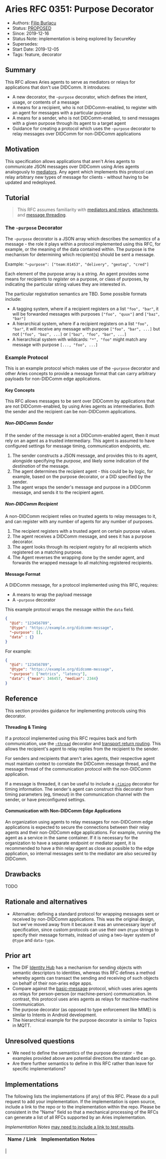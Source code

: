 # Aries RFC 0351: Purpose Decorator
- Authors: [Filip Burlacu](filip.burlacu@securekey.com)
- Status: [PROPOSED](/README.md#proposed)
- Since: 2019-12-16
- Status Note: implementation is being explored by SecureKey
- Supersedes:
- Start Date: 2019-12-05
- Tags: feature, decorator

## Summary

This RFC allows Aries agents to serve as mediators or relays for applications that don't use DIDComm.
It introduces:
- A new decorator, the `~purpose` decorator, which defines the intent, usage, or contents of a message
- A means for a recipient, who is not DIDComm-enabled, to register with an agent for messages with a particular purpose
- A means for a sender, who is not DIDComm-enabled, to send messages with a given purpose through its agent to a target agent
- Guidance for creating a protocol which uses the `~purpose` decorator to relay messages over DIDComm for non-DIDComm applications

## Motivation

This specification allows applications that aren't Aries agents to communicate JSON messages over DIDComm using Aries agents analogously to [mediators](/concepts/0046-mediators-and-relays/README.md). Any agent which implements this protocol can relay arbitrary new types of message for clients - without having to be updated and redeployed.

## Tutorial

> This RFC assumes familiarity with [mediators and relays](/concepts/0046-mediators-and-relays/README.md), [attachments](/concepts/0017-attachments/README.md), and [message threading](/concepts/0008-message-id-and-threading/README.md).

### The `~purpose` Decorator

The `~purpose` decorator is a JSON array which describes the *semantics* of a message - the role it plays within a protocol implemented using this RFC, for example, or the meaning of the data contained within.
The purpose is the mechanism for determining which recipient(s) should be sent a message.

Example: `"~purpose": ["team:01453", "delivery", "geotag", "cred"]`

Each element of the purpose array is a string. An agent provides some means for recipients to *register* on a purpose, or class of purposes, by indicating the particular string values they are interested in.

The particular registration semantics are TBD. Some possible formats include:
- A tagging system, where if a recipient registers on a list `"foo", "bar"`, it will be forwarded messages with purposes `["foo", "quux"]` and `["baz", "bar"]`
- A hierarchical system, where if a recipient registers on a list `"foo", "bar"`, it will receive any message with purpose `["foo", "bar", ...]` but not `["foo", "baz", ...]` or `["baz", "foo", "bar", ...]`
- A hierarchical system with wildcards: `"*", "foo"` might match any message with purpose `[..., "foo", ...]`

### Example Protocol

This is an example protocol which makes use of the `~purpose` decorator and other Aries concepts to provide a message format that can carry arbitrary payloads for non-DIDComm edge applications.

#### Key Concepts

This RFC allows messages to be sent over DIDComm by applications that are not DIDComm-enabled, by using Aries agents as intermediaries. Both the sender and the recipient can be non-DIDComm applications.

##### Non-DIDComm Sender
If the sender of the message is not a DIDComm-enabled agent, then it must rely on an agent as a trusted intermediary. This agent is assumed to have configured settings for message timing, communication endpoints, etc. 

1. The sender constructs a JSON message, and provides this to its agent, alongside specifying the *purpose*, and likely some indication of the *destination* of the message.
2. The agent determines the recipient agent - this could be by logic, for example, based on the purpose decorator, or a DID specified by the sender.
3. The agent wraps the sender's message and purpose in a DIDComm message, and sends it to the recipient agent.

##### Non-DIDComm Recipient
A non-DIDComm recipient relies on trusted agents to relay messages to it, and can register with any number of agents for any number of purposes.

1. The recipient registers with a trusted agent on certain purpose values.
2. The agent receives a DIDComm message, and sees it has a purpose decorator.
3. The agent looks through its recipient registry for all recipients which registered on a matching purpose.
3. The Agent reverses the wrapping done by the sender agent, and forwards the wrapped message to all matching registered recipients.

#### Message Format

A DIDComm message, for a protocol implemented using this RFC, requires:
 - A means to wrap the payload message
 - A `~purpose` decorator

This example protocol wraps the message within the `data` field. 

```json
{
  "@id": "123456789",
  "@type": "https://example.org/didcomm-message",
  "~purpose": [],
  "data" : {}
}
```

For example:
```json
{
  "@id": "123456789",
  "@type": "https://example.org/didcomm-message",
  "~purpose": ["metrics", "latency"],
  "data": {"mean": 346457, "median": 2344}
}
```

## Reference

This section provides guidance for implementing protocols using this decorator.

#### Threading & Timing

If a protocol implemented using this RFC requires back and forth communication, use the [`~thread`](/concepts/0008-message-id-and-threading/README.md) decorator and [transport return routing](/features/0092-transport-return-route/README.md). This allows the recipient's agent to relay replies from the recipient to the sender.

For senders and recipients that aren't aries agents, their respective agent must maintain context to correlate the DIDComm message thread, and the message thread of the communication protocol with the non-DIDComm application.

If a message is threaded, it can be useful to include a [`~timing`](/features/0032-message-timing/README.md) decorator for timing information. The sender's agent can construct this decorator from timing parameters (eg, timeout) in the communication channel with the sender, or have preconfigured settings.

#### Communication with Non-DIDComm Edge Applications

An organization using agents to relay messages for non-DIDComm edge applications is expected to secure the connections between their relay agents and their non-DIDComm edge applications. For example, running the agent as a service in the same container. If it is necessary for the organization to have a separate endpoint or mediator agent, it is recommended to have a thin relay agent as close as possible to the edge application, so internal messages sent to the mediator are also secured by DIDComm.

## Drawbacks
TODO

## Rationale and alternatives

- Alternative: defining a standard protocol for wrapping messages sent or received by non-DIDComm applications. This was the original design, but we've moved away from it because it was an unnecessary layer of specification, since custom protocols can use their own `@type` strings to specify their message formats, instead of using a two-layer system of `@type` and `data-type`.

## Prior art

- The DIF [Identity Hub](https://github.com/decentralized-identity/identity-hub/blob/master/explainer.md#actions) has a mechanism for sending objects with semantic descriptors to identities, whereas this RFC defines a method whereby agents can transact the sending and receiving of such objects on behalf of their non-aries edge apps.
- Compare against the [basic-message](/features/0095-basic-message/README.md) protocol, which uses aries agents as relays for person-person (or machine-person) communication. In contrast, this protocol uses aries agents as relays for machine-machine communication.
- The purpose decorator (as opposed to type enforcement like MIME) is similar to Intents in Android development.
- The hierarchical example for the purpose decorator is similar to Topics in MQTT.

## Unresolved questions

- We need to define the semantics of the purpose decorator - the examples provided above are potential directions the standard can go.
- Are there further semantics to define in this RFC rather than leave for specific implementations?

## Implementations

The following lists the implementations (if any) of this RFC. Please do a pull request to add your implementation. If the implementation is open source, include a link to the repo or to the implementation within the repo. Please be consistent in the "Name" field so that a mechanical processing of the RFCs can generate a list of all RFCs supported by an Aries implementation.

*Implementation Notes* [may need to include a link to test results](README.md).

Name / Link | Implementation Notes
--- | ---
 | 

